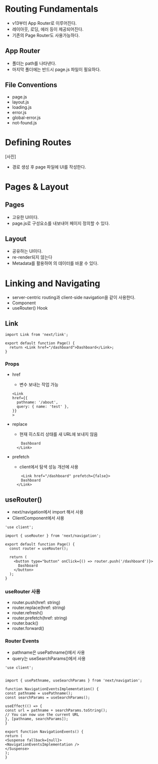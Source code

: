# Routing Fundamentals

- v13부터 App Router로 이루어진다.
- 레이아웃, 로딩, 에러 등이 제공되어진다.
- 기존의 Page Router도 사용가능하다.

## App Router

- 폴더는 path를 나타낸다.
- 마지막 폴더에는 반드시 page.js 파일이 필요하다.

## File Conventions

- page.js
- layout.js
- loading.js
- error.js
- global-error.js
- not-found.js

# Defining Routes

[사진]

- 경로 생성 후 page 파일에 UI를 작성한다.

# Pages & Layout

## Pages

- 고유한 UI이다.
- page.js로 구성요소를 내보내어 페이지 정의할 수 있다.

## Layout

- 공유하는 UI이다.
- re-render되지 않는다
- Metadata를 활용하여 <head>의 데이터를 바꿀 수 있다.

# Linking and Navigating

- server-centric routing과 client-side navigation을 같이 사용한다.
- <Link> Component
- useRouter() Hook

## Link

```
import Link from 'next/link';

export default function Page() {
  return <Link href="/dashboard">Dashboard</Link>;
}
```

### Props

- href
  - 변수 보내는 작업 가능
  ```
  <Link
  href={{
    pathname: '/about',
    query: { name: 'test' },
  }}
  >
  ```
- replace

  - 현재 히스토리 상태를 새 URL에 보내지 않음

  ```<Link href="/dashboard" replace>
      Dashboard
    </Link>

  ```

- prefetch
  - client에서 탐색 성능 개선에 사용
  ```
      <Link href="/dashboard" prefetch={false}>
      Dashboard
    </Link>
  ```

## useRouter()

- next/navigation에서 import 해서 사용
- ClientComponent에서 사용

```
'use client';

import { useRouter } from 'next/navigation';

export default function Page() {
  const router = useRouter();

  return (
    <button type="button" onClick={() => router.push('/dashboard')}>
      Dashboard
    </button>
  );
}
```

### useRouter 사용

- router.push(href: string)
- router.replace(href: string)
- router.refresh()
- router.prefetch(href: string)
- router.back()
- router.forward()

### Router Events

- pathname은 usePathname()에서 사용
- query는 useSearchParams()에서 사용

```
'use client';


import { usePathname, useSearchParams } from 'next/navigation';

function NavigationEventsImplementation() {
const pathname = usePathname();
const searchParams = useSearchParams();

useEffect(() => {
const url = pathname + searchParams.toString();
// You can now use the current URL
}, [pathname, searchParams]);
}

export function NavigationEvents() {
return (
<Suspense fallback={null}>
<NavigationEventsImplementation />
</Suspense>
);
}
```
